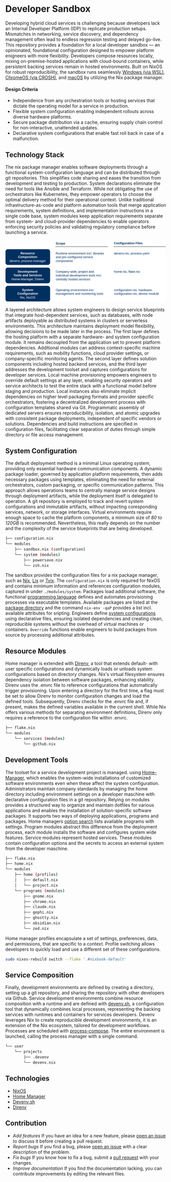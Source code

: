 # Developer Sandbox

Developing hybrid cloud services is challenging because developers lack an Internal Developer Platform (IDP) to replicate production setups. Mismatches in networking, service discovery, and dependency management often lead to endless regression testing and delayed go-live. This repository provides a foundation for a local developer sandbox — an opinionated, foundational configuration designed to empower platform enigneers with more flexibility. Developers compose resources locally, mixing on-premise-hosted applications with cloud-bound containers, while persistent backing services remain in hosted environments. Built on NixOS for robust reproducibility, the sandbox runs seamlessly [Windows (via WSL)](https://learn.microsoft.com/en-us/windows/wsl/about), [ChromeOS (via CROSH)](https://chromeos.dev/en/linux), and [macOS](https://github.com/LnL7/nix-darwin) by utilizing the Nix package manager.

#### Design Criteria

* Independence from any orchestration tools or hosting services that dictate the operating model for a service in production.
* Flexible system configuration enabling independent rollouts across diverse hardware platforms.
* Secure package distribution via a cache, ensuring supply chain control for non-interactive, unattended updates.
* Declarative system configurations that enable fast roll back in case of a malfunction.

## Technology Stack

The nix package manager enables software deployments through a functional system-configuration language and can be distributed through git repositories. This simplifies code sharing and eases the transition from development and testing to production. System declarations eliminate the need for tools like Ansible and Terraform. While not obligating the use of orchestrators like Kubernetes, they empower operators to choose the optimal delivery method for their operational context. Unlike traditional infrastructure-as-code and platform automation tools that merge application requirements, system definitions, and implementation instructions in a single code base, system modules keep application requirements separate from system- and cloud-provider dependencies to enable operators enforcing security policies and validating regulatory compliance before launching a service.

![Technology Stack](./doc/img/diagrams-technology.svg)

A layered architecture allows system engineers to design service blueprints that integrate host-dependent services, such as databases, with node artifacts deployable as distributed systems in clusters or serverless environments. This architecture maintains deployment model flexibility, allowing decisions to be made later in the process. The first layer defines the hosting platform with a separate hardware- and system configuration module. It remains decoupled from the application set to prevent platform dependencies. Additional modules can address context-specific machine requirements, such as mobility functions, cloud provider settings, or company-specific monitoring agents. The second layer defines solution components including hosted backend services, and the third layer addresses the development toolset and captures configurations for developer services. Local machine provisioning empowers engineers to override default settings at any layer, enabling security operators and service architects to test the entire stack with a functional model before staging and production. Local instances also eliminate implicit dependencies on higher level packaging formats and provider specific orchestrators, fostering a decentralized development process with configuration templates shared via Git. Programmatic assembly of dedicated servers ensures reproducibility, isolation, and atomic upgrades with consistent package deployments, independent of specific vendors or solutions. Dependencies and build instructions are specified in configuration files, facilitating clear separation of duties through simple directory or file access management.

## System Configuration

The default deployment method is a minimal Linux operating system, providing only essential hardware communication components. A dynamic package loader, governed by application platform requirements, then adds necessary packages using templates, eliminating the need for external orchestrators, custom packaging, or specific communication patterns. This approach allows operations teams to centrally manage service designs through deployment artifacts, while the deployment itself is delegated to operation. A git repository is employed to track and revert system configurations and immutable artifacts, without impacting coresponding services, network, or storage interfaces. Virtual environments require enough space to cache the platform components, a minimum size of *80 to 120GB* is recommended. Nevertheless, this really depends on the number and the complexity of the service blueprints that are being developed.

```sh
├── configuration.nix
└── modules
    ├── sandbox.nix (configuration)
    └── system (modules)
        ├── powersave.nix
        └── zsh.nix
```

The sandbox provides the configuration files for a nix package manager, such as [Nix](https://github.com/NixOS/nix), [Lix](https://lix.systems/) or [Tvix](https://tvix.dev/). The `configuration.nix` is only required for NixOS and contains minimum information and references configuration modules, captured in under `./modules/system`. Packages load additional software, the functional [programming language](https://nix.dev/tutorials/nix-language.html) defines and automates provisioning processes via executable templates. Available packages are listed at the [package directory](https://search.nixos.org/packages) and the command `nix-env -qaP` provides a list incl. available attributes for sripting. Engineers define [system configurations](https://nix.dev/tutorials/packaging-existing-software.html) using declarative files, ensuring isolated dependencies and creating clean, reproducible systems without the overhead of virtual machines or containers. `Override` functions enable engineers to build packages from source by processing additional attributes.

## Resource Modules

Home manager is extended with [Direnv](https://direnv.net/), a tool that extends default- with user specific configurations and dynamically loads or unloads system configurations based on directory changes. Nix's virtual filesystem ensures dependency isolation between software packages, enhancing stability. Direnv uses the .envrc file to reference configurations that automatically trigger provisioning. Upon entering a directory for the first time, a flag must be set to allow Direnv to monitor configuration changes and load the defined tools. Subsequently, Direnv checks for the .envrc file and, if present, makes the defined variables available in the current shell. While Nix offers various methods for separating environment definitions, Direnv only requires a reference to the configuration file within .envrc.

```sh
├── flake.nix
└── modules
    └── services (modules)
        └── github.nix
```

## Development Tools

The toolset for a service development project is managed. using [Home-Manager](https://nix-community.github.io/home-manager/), which enables the system-wide installations of customized software environments even when these affect the system configuration. Administrators maintain company standards by managing the home directory including environment settings on a developer maschine with declarative configuration files in a git repository. Relying on modules provides a structured way to organize and maintain dotfiles for various applications and enables the installation of solution-specific software packages. It supports two ways of deploying applications, programs and packages. Home managers [option search](https://home-manager-options.extranix.com/) lists available programs with settings. Program modules abstract this difference from the deployment process, each module installs the software and configures system wide features. Service modules represent hosted services. These modules contain configuration options and the secrets to access an external system from the developer maschine.

```sh
├── flake.nix
├── home.nix
└── modules
    ├── home (profiles)
    │   ├── default.nix
    │   └── project.nix
    └── programs (modules)
        ├── gnome.nix
        ├── chrome.nix
        ├── claude.nix
        ├── gephi.nix
        ├── ghostty.nix
        ├── obsidian.nix
        └── zed.nix
```

Home manager profiles encapsulate a set of settings, preferences, data, and permissions, that are specific to a context. Profile switching allows developers to quickly load and use a different set of these configurations.

```sh
sudo nixos-rebuild switch --flake '.#nixbook-default'
```

## Service Composition

Finally, development environments are defined by creating a directory, setting up a git repository, and sharing the repository with other developers via Github. Service development environments combine resource composition with a runtime and are defined with [devenv.sh](https://devenv.sh/), a configuration tool that dynamically combines local processes, representing the backing services with runtimes and containers for services developers. Devenv leverages Nix to create reproducible development environments, it is an extension of the Nix ecosystem, tailored for development workflows. Processes are scheduled with [process-compose](https://github.com/F1bonacc1/process-compose). The entire environment is launched, calling the process manager with a single command.

```sh
└── user
    └── projects
        ├── .devenv
        └── devenv.nix
```

## Technologies

* [NixOS](https://nixos.org/)
* [Home Manager](https://nix-community.github.io/home-manager/)
* [Devenv.sh](https://devenv.sh/)
* [Direnv](https://direnv.net/)

## Contribution
* *Add features* If you have an idea for a new feature, please [open an issue](https://github.com/hcops/sandbox/issues/new) to discuss it before creating a pull request.
* *Report bugs* If you find a bug, please [open an issue](https://github.com/hcops/sandbox/issues/new) with a clear description of the problem.
* *Fix bugs* If you know how to fix a bug, submit a [pull request](https://github.com/hcops/sandbox/pull/new) with your changes.
* *Improve documentation* If you find the documentation lacking, you can contribute improvements by editing the relevant files.
